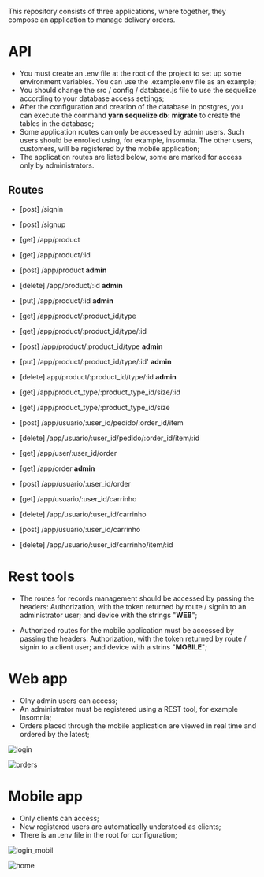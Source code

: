 This repository consists of three applications, where together, they compose an application to manage delivery orders.


# API

* You must create an .env file at the root of the project to set up some environment variables. You can use the .example.env file as an example;
* You should change the src / config / database.js file to use the sequelize according to your database access settings;
* After the configuration and creation of the database in postgres, you can execute the command **yarn sequelize db: migrate** to create the tables in the database;
* Some application routes can only be accessed by admin users. Such users should be enrolled using, for example, insomnia. The other users, customers, will be registered by the mobile application;
* The application routes are listed below, some are marked for access only by administrators.


## Routes

- [post] /signin
- [post] /signup

- [get] /app/product
- [get] /app/product/:id
- [post] /app/product **admin**

- [delete] /app/product/:id **admin**
- [put] /app/product/:id **admin**

- [get] /app/product/:product_id/type 
- [get] /app/product/:product_id/type/:id 
- [post] /app/product/:product_id/type **admin**
- [put] /app/product/:product_id/type/:id' **admin**
- [delete] app/product/:product_id/type/:id **admin**

- [get] /app/product_type/:product_type_id/size/:id
- [get] /app/product_type/:product_type_id/size

- [post] /app/usuario/:user_id/pedido/:order_id/item 
- [delete] /app/usuario/:user_id/pedido/:order_id/item/:id 

- [get] /app/user/:user_id/order
- [get] /app/order **admin**
- [post] /app/usuario/:user_id/order

- [get] /app/usuario/:user_id/carrinho
- [delete] /app/usuario/:user_id/carrinho

- [post] /app/usuario/:user_id/carrinho
- [delete] /app/usuario/:user_id/carrinho/item/:id

# Rest tools

* The routes for records management should be accessed by passing the headers: Authorization, with the token returned by route / signin to an administrator user; and device with the strings "**WEB**";

* Authorized routes for the mobile application must be accessed by passing the headers: Authorization, with the token returned by route / signin to a client user; and device with a strins "**MOBILE**";

# Web app

* Olny admin users can access;
* An administrator must be registered using a REST tool, for example Insomnia;
* Orders placed through the mobile application are viewed in real time and ordered by the latest;

![login](https://user-images.githubusercontent.com/18239349/60769434-e85d7e00-a0a5-11e9-8fae-85645ecc9d8e.png)

![orders](https://user-images.githubusercontent.com/18239349/60769435-edbac880-a0a5-11e9-9602-8927a5eb987a.png)

# Mobile app

* Only clients can access;
* New registered users are automatically understood as clients;
* There is an .env file in the root for configuration;

![login_mobil](https://user-images.githubusercontent.com/18239349/60769180-02499180-a0a3-11e9-90b9-f8b017a5220d.jpg)

![home](https://user-images.githubusercontent.com/18239349/60769186-0f668080-a0a3-11e9-8702-2696f5963173.jpg)
